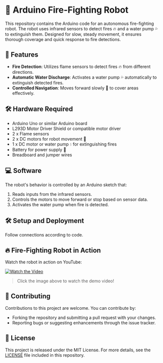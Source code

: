 # 🚒 Arduino Fire-Fighting Robot  

This repository contains the Arduino code for an autonomous fire-fighting robot. The robot uses infrared sensors to detect fires 🔥 and a water pump 💦 to extinguish them. Designed for slow, steady movement, it ensures thorough coverage and quick response to fire detections.  

## 🌟 Features  

- **Fire Detection**: Utilizes flame sensors to detect fires 🔥 from different directions.  
- **Automatic Water Discharge**: Activates a water pump 💦 automatically to extinguish detected fires.  
- **Controlled Navigation**: Moves forward slowly 🐢 to cover areas effectively.  

## 🛠 Hardware Required  

- Arduino Uno or similar Arduino board  
- L293D Motor Driver Shield or compatible motor driver  
- 2 x Flame sensors  
- 2 x DC motors for robot movement 🚗  
- 1 x DC motor or water pump 💧 for extinguishing fires  
- Battery for power supply 🔋  
- Breadboard and jumper wires  

## 💻 Software  

The robot's behavior is controlled by an Arduino sketch that:  
1. Reads inputs from the infrared sensors.  
2. Controls the motors to move forward or stop based on sensor data.  
3. Activates the water pump when fire is detected.  

## 🛠 Setup and Deployment  

Follow connections according to code.  

## 🔥 Fire-Fighting Robot in Action  

Watch the robot in action on YouTube:  

[![Watch the Video](https://img.youtube.com/vi/odgM3H7Qye4/0.jpg)](https://youtu.be/odgM3H7Qye4)  

> Click the image above to watch the demo video!  

## 🤝 Contributing  

Contributions to this project are welcome. You can contribute by:  
- Forking the repository and submitting a pull request with your changes.  
- Reporting bugs or suggesting enhancements through the issue tracker.  

## 📄 License  

This project is released under the MIT License. For more details, see the [LICENSE](LICENSE) file included in this repository.  
